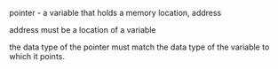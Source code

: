 pointer - a variable that holds a memory location, address

address must be a location of a variable 

the data type of the pointer must match the data type of the variable to which it points.